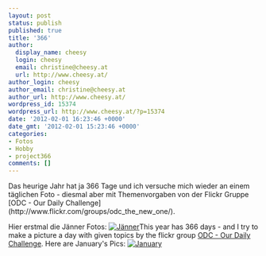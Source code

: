 ```yaml
---
layout: post
status: publish
published: true
title: '366'
author:
  display_name: cheesy
  login: cheesy
  email: christine@cheesy.at
  url: http://www.cheesy.at/
author_login: cheesy
author_email: christine@cheesy.at
author_url: http://www.cheesy.at/
wordpress_id: 15374
wordpress_url: http://www.cheesy.at/?p=15374
date: '2012-02-01 16:23:46 +0000'
date_gmt: '2012-02-01 15:23:46 +0000'
categories:
- Fotos
- Hobby
- project366
comments: []
---
```

<!--:de-->Das heurige Jahr hat ja 366 Tage und ich versuche mich wieder an einem täglichen Foto - diesmal aber mit Themenvorgaben von der Flickr Gruppe [ODC - Our Daily Challenge](http://www.flickr.com/groups/odc_the_new_one/).
Hier erstmal die Jänner Fotos:
[![](http://www.cheesy.at/wp-content/uploads/01-January_tn.jpg "Jänner")](http://www.cheesy.at/fotos/spiele/projekt365-und-andere-projekte/projekt366-2012/janner/)<!--:--><!--:en-->This year has 366 days - and I try to make a picture a day with given topics by the flickr group [ODC - Our Daily Challenge](http://www.flickr.com/groups/odc_the_new_one/).
Here are January's Pics:
[![](http://www.cheesy.at/wp-content/uploads/01-January_tn.jpg "January")](http://www.cheesy.at/fotos/spiele/projekt365-und-andere-projekte/projekt366-2012/janner/)<!--:-->
